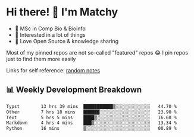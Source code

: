 # Hi there! 👋 I'm Matchy

- 🧬 MSc in Comp Bio & Bioinfo
- 🎈 Interested in a lot of things
- 💜 Love Open Source & knowledge sharing

Most of my pinned repos are not so-called "featured" repos 😂 I pin repos just to find them more easily

Links for self reference: [random notes](https://matchy233.github.io/random-notes)

## 📊 Weekly Development Breakdown

<!--START_SECTION:waka-->

```txt
Typst        13 hrs 39 mins  ███████████▒░░░░░░░░░░░░░   44.70 %
Other        7 hrs 18 mins   ██████░░░░░░░░░░░░░░░░░░░   23.90 %
Text         5 hrs 5 mins    ████▒░░░░░░░░░░░░░░░░░░░░   16.68 %
Markdown     4 hrs 4 mins    ███▒░░░░░░░░░░░░░░░░░░░░░   13.34 %
Python       16 mins         ▒░░░░░░░░░░░░░░░░░░░░░░░░   00.89 %
```

<!--END_SECTION:waka-->
